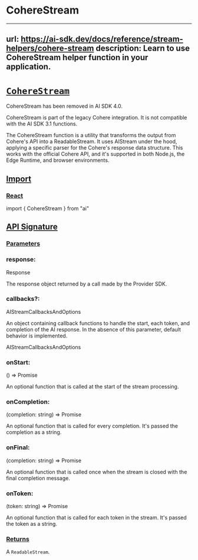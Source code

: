 # CohereStream


---
url: https://ai-sdk.dev/docs/reference/stream-helpers/cohere-stream
description: Learn to use CohereStream helper function in your application.
---


# [`CohereStream`](#coherestream)


CohereStream has been removed in AI SDK 4.0.

CohereStream is part of the legacy Cohere integration. It is not compatible with the AI SDK 3.1 functions.

The CohereStream function is a utility that transforms the output from Cohere's API into a ReadableStream. It uses AIStream under the hood, applying a specific parser for the Cohere's response data structure. This works with the official Cohere API, and it's supported in both Node.js, the Edge Runtime, and browser environments.


## [Import](#import)



### [React](#react)


import { CohereStream } from "ai"


## [API Signature](#api-signature)



### [Parameters](#parameters)



### response:


Response

The response object returned by a call made by the Provider SDK.


### callbacks?:


AIStreamCallbacksAndOptions

An object containing callback functions to handle the start, each token, and completion of the AI response. In the absence of this parameter, default behavior is implemented.

AIStreamCallbacksAndOptions


### onStart:


() => Promise<void>

An optional function that is called at the start of the stream processing.


### onCompletion:


(completion: string) => Promise<void>

An optional function that is called for every completion. It's passed the completion as a string.


### onFinal:


(completion: string) => Promise<void>

An optional function that is called once when the stream is closed with the final completion message.


### onToken:


(token: string) => Promise<void>

An optional function that is called for each token in the stream. It's passed the token as a string.


### [Returns](#returns)


A `ReadableStream`.
